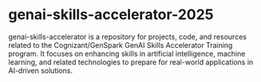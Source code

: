 # genai-skills-accelerator-2025
genai-skills-accelerator is a repository for projects, code, and resources related to the Cognizant/GenSpark GenAI Skills Accelerator Training program. It focuses on enhancing skills in artificial intelligence, machine learning, and related technologies to prepare for real-world applications in AI-driven solutions.
